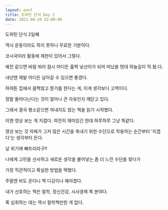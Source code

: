 ```yaml
---
layout: post
title: 도파민 단식 Day 2
date: 2021-08-20 22:00:00
---
```


도파민 단식 2일째

역시 운동이라도 하지 못하니 무료한 기분이다. 

코시국이라 활동에 제한이 있어서 그렇다.

예전 같으면 바람 쐬러 잠시 어디든 훌쩍 낯선이가 되어 떠났을 텐데 하늘길이 막.혔.다.

내년엔 제발 어디든 날아갈 수 있으면 좋겠다.

하여튼 집에서 꿈쩍않고 뭔가를 한다는 게, 이게 생각보다 고역이다.

정말 돌아다닌다는 것이 얼마나 큰 자유인지 깨닫고 있다.

그래서 결국 평소같으면 꺼내지도 않는 책을 읽기 시작했다.

이젠 영상 보는 게 지겹다. 여전히 재미있긴 한데 하루하루 그냥 똑같다. 

영상 보는 것 자체가 그저 많은 시간을 축내기 위한 수단으로 작용하는 순간부터 '지겹다'는 생각부터 든다.

날 위기에 빠뜨리라구!!

나에게 고민을 선사하고 새로운 생각을 불어넣는 좀 더 느린 수단을 찾다가 

가장 직관적이고 확실한 방법을 택했다.

주말엔 비도 온다니 책 디깅이나 해야겠다.

내가 선호하는 책은 철학, 정신건강, 시사경제 쪽 분야다.

푹 심취하는 데는 역시 철학책만한 게 없다.